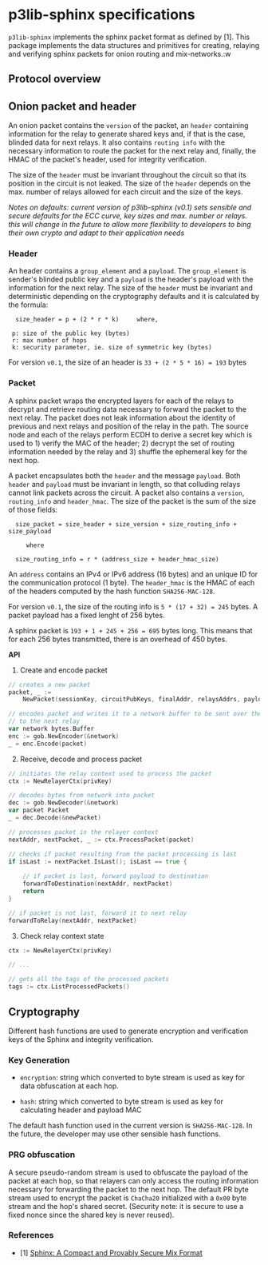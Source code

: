 # p3lib-sphinx specifications

`p3lib-sphinx` implements the sphinx packet format as defined by [1]. This
package implements the data structures and primitives for creating, relaying and
verifying sphinx packets for onion routing and mix-networks.:w

## Protocol overview

## Onion packet and header

An onion packet contains the `version` of the packet, an `header` containing 
information for the relay to generate shared keys and, if that is the case, 
blinded data for next relays. It also contains `routing info` with the necessary
information to route the packet for the next relay and, finally, the HMAC of the
packet's header, used for integrity verification.

The size of the `header` must be invariant throughout the circuit so that its
position in the circuit is not leaked. The size of the `header` depends on the
max. number of relays allowed for each circuit and the size of the keys.

*Notes on defaults: current version of p3lib-sphinx (v0.1) sets sensible and
secure defaults for the ECC curve, key sizes and max. number or relays. this
will change in the future to allow more flexibility to developers to bing their
own crypto and adapt to their application needs*

### Header

An header contains a `group_element` and a `payload`. The `group_element` is  sender's
blinded public key and a `payload` is the header's payload with the information
for the next relay. 
The size of the `header` must be invariant and deterministic depending on the
cryptography defaults and it is calculated by the formula:

```
  size_header = p + (2 * r * k)     where,

 p: size of the public key (bytes)
 r: max number of hops
 k: security parameter, ie. size of symmetric key (bytes) 
```

For version `v0.1`, the size of an header is `33 + (2 * 5 * 16) = 193` bytes

### Packet

A sphinx packet wraps the encrypted layers for each of the relays to decrypt and
retrieve routing data necessary to forward the packet to the next relay. The
packet does not leak information about the identity of previous and next
relays and position of the relay in the path. The source node and each of the
relays perform ECDH to derive a secret key which is used to 1) verify the MAC of
the header; 2) decrypt the set of routing information needed by the relay and 3)
shuffle the ephemeral key for the next hop.

A packet encapsulates both the `header` and the message `payload`. Both `header`
and `payload` must be invariant in length, so that colluding relays cannot link 
packets across the circuit. A packet also contains a `version`, `routing_info`
and `header_hmac`. The size of the packet is the sum of the size of those
fields:

```
  size_packet = size_header + size_version + size_routing_info + size_payload

	 where

  size_routing_info = r * (address_size + header_hmac_size)
```

An `address` contains an IPv4 or IPv6 address (16 bytes) and an unique ID for
the communication protocol (1 byte). The `header_hmac` is the HMAC of each of
the headers computed by the hash function `SHA256-MAC-128`.

For version `v0.1`, the size of the routing info is `5 * (17 + 32) = 245` bytes.
A packet payload has a fixed lenght of 256 bytes.

A sphinx packet is  `193 + 1 + 245 + 256 = 695` bytes long. This means that for
each 256 bytes transmitted, there is an overhead of 450 bytes.

**API**

1) Create and encode packet

``` go
// creates a new packet
packet, _ := 
	NewPacket(sessionKey, circuitPubKeys, finalAddr, relaysAddrs, payload)

// encodes packet and writes it to a network buffer to be sent over the wire 
// to the next relay
var network bytes.Buffer
enc := gob.NewEncoder(&network)
_ = enc.Encode(packet)
```

2) Receive, decode and process packet

``` go
// initiates the relay context used to process the packet
ctx := NewRelayerCtx(privKey)

// decodes bytes from network into packet
dec := gob.NewDecoder(&network)
var packet Packet
_ = dec.Decode(&newPacket)

// processes packet in the relayer context
nextAddr, nextPacket, _ := ctx.ProcessPacket(packet)

// checks if packet resulting from the packet processing is last
if isLast := nextPacket.IsLast(); isLast == true {
	
	// if packet is last, forward payload to destination
	forwardToDestination(nextAddr, nextPacket)
	return
}

// if packet is not last, forward it to next relay
forwardToRelay(nextAddr, nextPacket)
```

3) Check relay context state

``` go
ctx := NewRelayerCtx(privKey)

// ...

// gets all the tags of the processed packets
tags := ctx.ListProcessedPackets()
```

## Cryptography

Different hash functions are used to generate encryption and verification keys
of the Sphinx and integrity verification. 

### Key Generation 

- `encryption`: string which converted to byte stream is used as key for data 
obfuscation at each hop.

- `hash`: string which converted to byte stream is used as key for calculating
header and payload MAC

The default hash function used in the current version is `SHA256-MAC-128`. In
the future, the developer may use other sensible hash functions.

### PRG obfuscation

A secure pseudo-random stream is used to obfuscate the payload of the packet at
each hop, so that relayers can only access the routing information necessary for
forwarding the packet to the next hop. The default PR byte stream used to
encrypt the packet is `ChaCha20` initialized with a `0x00` byte stream and the
hop's shared secret. (Security note: it is secure to use a fixed nonce since the
shared key is never reused).

### References

- [1] [Sphinx: A Compact and Provably Secure Mix Format](https://www.cypherpunks.ca/~iang/pubs/SphinxOR.pdf)
